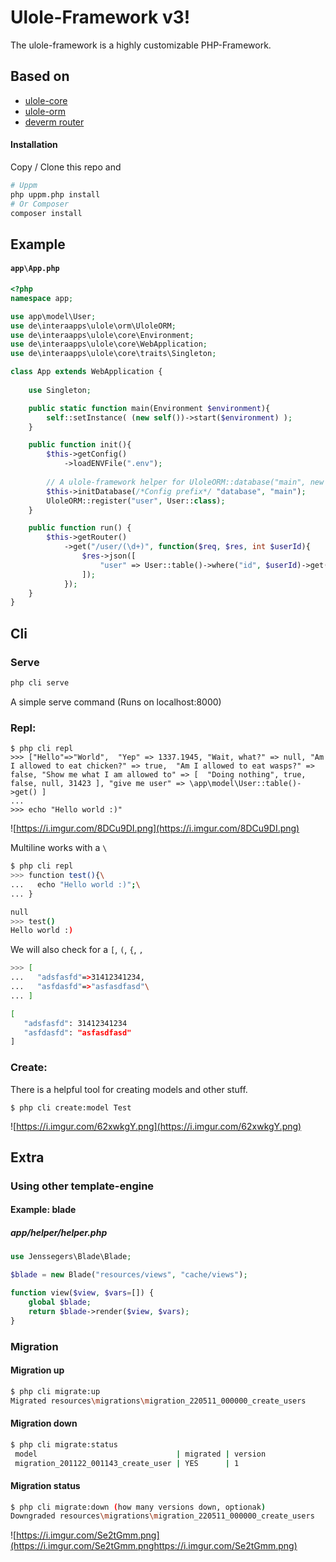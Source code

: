# Ulole-Framework v3!

The ulole-framework is a highly customizable PHP-Framework. 

## Based on
- [ulole-core](https://github.com/interaapps/ulole-core)
- [ulole-orm](https://github.com/interaapps/ulole-orm)
- [deverm router](https://github.com/interaapps/deverm-router)

#### Installation
Copy / Clone this repo and
```bash
# Uppm
php uppm.php install
# Or Composer
composer install
```

## Example
#### `app\App.php`
```php
<?php
namespace app;

use app\model\User;
use de\interaapps\ulole\orm\UloleORM;
use de\interaapps\ulole\core\Environment;
use de\interaapps\ulole\core\WebApplication;
use de\interaapps\ulole\core\traits\Singleton;

class App extends WebApplication {
    
    use Singleton;

    public static function main(Environment $environment){    
        self::setInstance( (new self())->start($environment) );
    }

    public function init(){
        $this->getConfig()
            ->loadENVFile(".env"); 
            
        // A ulole-framework helper for UloleORM::database("main", new Database(...))
        $this->initDatabase(/*Config prefix*/ "database", "main");
        UloleORM::register("user", User::class);
    }

    public function run() {
        $this->getRouter()
            ->get("/user/(\d+)", function($req, $res, int $userId){
                $res->json([
                    "user" => User::table()->where("id", $userId)->get()
                ]);
            });
    }
}
```

## Cli

### Serve
```bash
php cli serve
```
A simple serve command (Runs on localhost:8000)
### Repl:
```
$ php cli repl
>>> ["Hello"=>"World",  "Yep" => 1337.1945, "Wait, what?" => null, "Am I allowed to eat chicken?" => true,  "Am I allowed to eat wasps?" => false, "Show me what I am allowed to" => [  "Doing nothing", true,  false, null, 31423 ], "give me user" => \app\model\User::table()->get() ]
...
>>> echo "Hello world :)"
```
![https://i.imgur.com/8DCu9DI.png](https://i.imgur.com/8DCu9DI.png)

Multiline works with a `\`
```bash
$ php cli repl
>>> function test(){\
...   echo "Hello world :)";\
... }

null
>>> test()
Hello world :)
```
We will also check for a `[`, `(`, `{`, `,`
```bash
>>> [
...   "adsfasfd"=>31412341234,
...   "asfdasfd"=>"asfasdfasd"\
... ]

[
   "adsfasfd": 31412341234
   "asfdasfd": "asfasdfasd"
]
``` 

### Create:
There is a helpful tool for creating models and other stuff.
```
$ php cli create:model Test
```
![https://i.imgur.com/62xwkgY.png](https://i.imgur.com/62xwkgY.png)

## Extra

### Using other template-engine
#### Example: blade
##### app/helper/helper.php
```php
use Jenssegers\Blade\Blade;

$blade = new Blade("resources/views", "cache/views");

function view($view, $vars=[]) {
    global $blade;
    return $blade->render($view, $vars);
}
```

### Migration
#### Migration up
```bash
$ php cli migrate:up
Migrated resources\migrations\migration_220511_000000_create_users
```

#### Migration down
```bash
$ php cli migrate:status
 model                               | migrated | version
 migration_201122_001143_create_user | YES      | 1
```

#### Migration status
```bash
$ php cli migrate:down (how many versions down, optionak)
Downgraded resources\migrations\migration_220511_000000_create_users
```

![https://i.imgur.com/Se2tGmm.png](https://i.imgur.com/Se2tGmm.pnghttps://i.imgur.com/Se2tGmm.png)
